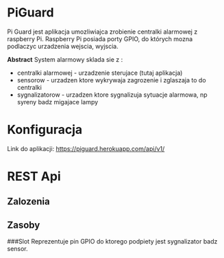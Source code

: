 # PiGuard
Pi Guard jest aplikacja umozliwiajca zrobienie centralki alarmowej z raspberry Pi.
Raspberry Pi posiada porty GPIO, do których mozna podlaczyc urzadzenia wejscia, wyjscia.


**Abstract**
System alarmowy sklada sie z :
- centralki alarmowej - urzadzenie sterujace (tutaj aplikacja)
- sensorow - urzadzen ktore wykrywaja zagrozenie i zglaszaja to do centralki
- sygnalizatorow - urzadzen ktore sygnalizuja sytuacje alarmowa, np syreny badz migajace lampy

Konfiguracja
=======
Link do aplikacji: https://piguard.herokuapp.com/api/v1/









REST Api
=========

Zalozenia
-----

Zasoby
------

###Slot
Reprezentuje pin GPIO do ktorego podpiety jest sygnalizator badz sensor.



